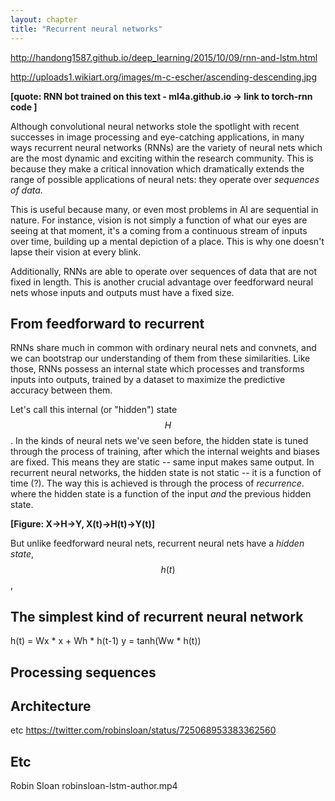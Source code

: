 ```yaml
---
layout: chapter
title: "Recurrent neural networks"
---
```


http://handong1587.github.io/deep_learning/2015/10/09/rnn-and-lstm.html

http://uploads1.wikiart.org/images/m-c-escher/ascending-descending.jpg

**[quote: RNN bot trained on this text - ml4a.github.io -> link to torch-rnn code ]**

Although convolutional neural networks stole the spotlight with recent successes in image processing and eye-catching applications, in many ways recurrent neural networks (RNNs) are the variety of neural nets which are the most dynamic and exciting within the research community. This is because they make a critical innovation which dramatically extends the range of possible applications of neural nets: they operate over _sequences of data_.

This is useful because many, or even most problems in AI are sequential in nature. For instance, vision is not simply a function of what our eyes are seeing at that moment, it's a coming from a continuous stream of inputs over time, building up a mental depiction of a place. This is why one doesn't lapse their vision at every blink.

Additionally, RNNs are able to operate over sequences of data that are not fixed in length. This is another crucial advantage over feedforward neural nets whose inputs and outputs must have a fixed size.

 
## From feedforward to recurrent

RNNs share much in common with ordinary neural nets and convnets, and we can bootstrap our understanding of them from these similarities. Like those, RNNs possess an internal state which processes and transforms inputs into outputs, trained by a dataset to maximize the predictive accuracy between them. 

Let's call this internal (or "hidden") state $$H$$. In the kinds of neural nets we've seen before, the hidden state is tuned through the process of training, after which the internal weights and biases are fixed. This means they are static -- same input makes same output. In recurrent neural networks, the hidden state is not static -- it is a function of time (?). The way this is achieved is through the process of _recurrence_. where the hidden state is a function of the input _and_ the previous hidden state.

**[Figure: X->H->Y, X(t)->H(t)->Y(t)]**

But unlike feedforward neural nets, recurrent neural nets have a _hidden state_, $$h(t)$$, 

## The simplest kind of recurrent neural network

h(t) = Wx * x + Wh * h(t-1)
y = tanh(Ww * h(t))

## Processing sequences


## Architecture


etc
https://twitter.com/robinsloan/status/725068953383362560


## Etc

Robin Sloan robinsloan-lstm-author.mp4